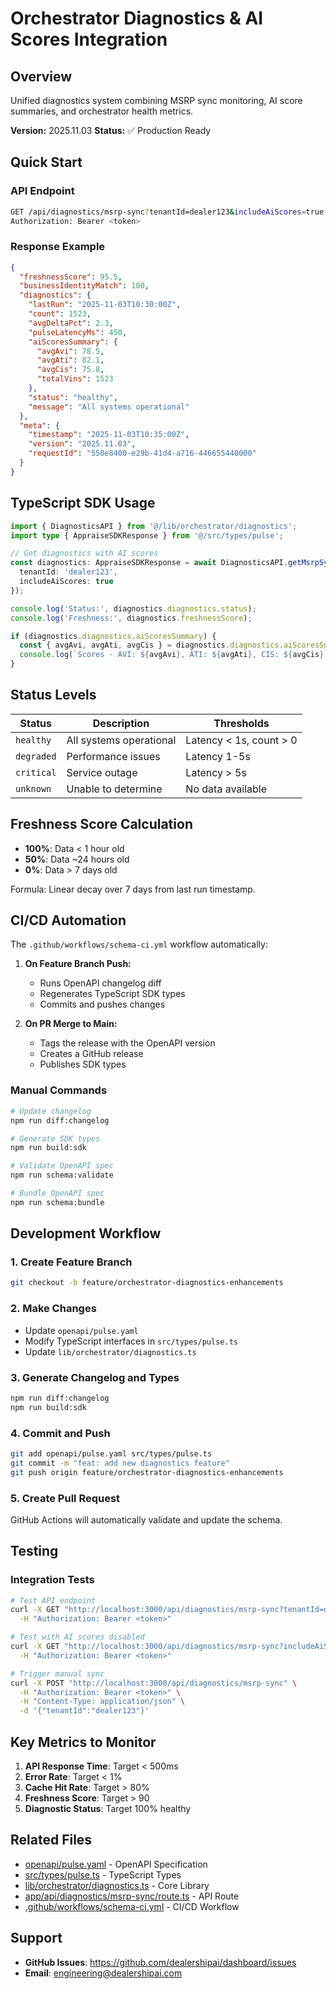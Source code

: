 # Orchestrator Diagnostics & AI Scores Integration

## Overview

Unified diagnostics system combining MSRP sync monitoring, AI score summaries, and orchestrator health metrics.

**Version:** 2025.11.03
**Status:** ✅ Production Ready

## Quick Start

### API Endpoint

```bash
GET /api/diagnostics/msrp-sync?tenantId=dealer123&includeAiScores=true
Authorization: Bearer <token>
```

### Response Example

```json
{
  "freshnessScore": 95.5,
  "businessIdentityMatch": 100,
  "diagnostics": {
    "lastRun": "2025-11-03T10:30:00Z",
    "count": 1523,
    "avgDeltaPct": 2.3,
    "pulseLatencyMs": 450,
    "aiScoresSummary": {
      "avgAvi": 78.5,
      "avgAti": 82.1,
      "avgCis": 75.8,
      "totalVins": 1523
    },
    "status": "healthy",
    "message": "All systems operational"
  },
  "meta": {
    "timestamp": "2025-11-03T10:35:00Z",
    "version": "2025.11.03",
    "requestId": "550e8400-e29b-41d4-a716-446655440000"
  }
}
```

## TypeScript SDK Usage

```typescript
import { DiagnosticsAPI } from '@/lib/orchestrator/diagnostics';
import type { AppraiseSDKResponse } from '@/src/types/pulse';

// Get diagnostics with AI scores
const diagnostics: AppraiseSDKResponse = await DiagnosticsAPI.getMsrpSync({
  tenantId: 'dealer123',
  includeAiScores: true
});

console.log('Status:', diagnostics.diagnostics.status);
console.log('Freshness:', diagnostics.freshnessScore);

if (diagnostics.diagnostics.aiScoresSummary) {
  const { avgAvi, avgAti, avgCis } = diagnostics.diagnostics.aiScoresSummary;
  console.log(`Scores - AVI: ${avgAvi}, ATI: ${avgAti}, CIS: ${avgCis}`);
}
```

## Status Levels

| Status | Description | Thresholds |
|--------|-------------|------------|
| `healthy` | All systems operational | Latency < 1s, count > 0 |
| `degraded` | Performance issues | Latency 1-5s |
| `critical` | Service outage | Latency > 5s |
| `unknown` | Unable to determine | No data available |

## Freshness Score Calculation

- **100%**: Data < 1 hour old
- **50%**: Data ~24 hours old
- **0%**: Data > 7 days old

Formula: Linear decay over 7 days from last run timestamp.

## CI/CD Automation

The `.github/workflows/schema-ci.yml` workflow automatically:

1. **On Feature Branch Push:**
   - Runs OpenAPI changelog diff
   - Regenerates TypeScript SDK types
   - Commits and pushes changes

2. **On PR Merge to Main:**
   - Tags the release with the OpenAPI version
   - Creates a GitHub release
   - Publishes SDK types

### Manual Commands

```bash
# Update changelog
npm run diff:changelog

# Generate SDK types
npm run build:sdk

# Validate OpenAPI spec
npm run schema:validate

# Bundle OpenAPI spec
npm run schema:bundle
```

## Development Workflow

### 1. Create Feature Branch

```bash
git checkout -b feature/orchestrator-diagnostics-enhancements
```

### 2. Make Changes

- Update `openapi/pulse.yaml`
- Modify TypeScript interfaces in `src/types/pulse.ts`
- Update `lib/orchestrator/diagnostics.ts`

### 3. Generate Changelog and Types

```bash
npm run diff:changelog
npm run build:sdk
```

### 4. Commit and Push

```bash
git add openapi/pulse.yaml src/types/pulse.ts
git commit -m "feat: add new diagnostics feature"
git push origin feature/orchestrator-diagnostics-enhancements
```

### 5. Create Pull Request

GitHub Actions will automatically validate and update the schema.

## Testing

### Integration Tests

```bash
# Test API endpoint
curl -X GET "http://localhost:3000/api/diagnostics/msrp-sync?tenantId=dealer123" \
  -H "Authorization: Bearer <token>"

# Test with AI scores disabled
curl -X GET "http://localhost:3000/api/diagnostics/msrp-sync?includeAiScores=false" \
  -H "Authorization: Bearer <token>"

# Trigger manual sync
curl -X POST "http://localhost:3000/api/diagnostics/msrp-sync" \
  -H "Authorization: Bearer <token>" \
  -H "Content-Type: application/json" \
  -d '{"tenantId":"dealer123"}'
```

## Key Metrics to Monitor

1. **API Response Time**: Target < 500ms
2. **Error Rate**: Target < 1%
3. **Cache Hit Rate**: Target > 80%
4. **Freshness Score**: Target > 90
5. **Diagnostic Status**: Target 100% healthy

## Related Files

- [openapi/pulse.yaml](../openapi/pulse.yaml) - OpenAPI Specification
- [src/types/pulse.ts](../src/types/pulse.ts) - TypeScript Types
- [lib/orchestrator/diagnostics.ts](../lib/orchestrator/diagnostics.ts) - Core Library
- [app/api/diagnostics/msrp-sync/route.ts](../app/api/diagnostics/msrp-sync/route.ts) - API Route
- [.github/workflows/schema-ci.yml](../.github/workflows/schema-ci.yml) - CI/CD Workflow

## Support

- **GitHub Issues**: https://github.com/dealershipai/dashboard/issues
- **Email**: engineering@dealershipai.com
